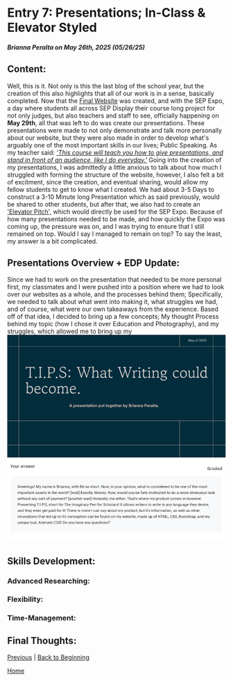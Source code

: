 # Entry 7: Presentations; In-Class & Elevator Styled
##### Brianna Peralta on May 26th, 2025 (05/26/25)
## Content:
Well, this is it. Not only is this the last blog of the school year, but the creation of this also highlights that all of our work is in a sense, basically completed. Now that the [Final Website](https://briannap6399.github.io/sep10-freedom-project/final-project/index.html) was created, and with the SEP Expo, a day where students all across SEP Display their course long project for not only judges, but also teachers and staff to see, officially happening on **May 29th**, all that was left to do was create our presentations. These presentations were made to not only demonstrate and talk more personally about our website, but they were also made in order to develop what's arguably one of the most important skills in our lives; Public Speaking. As my teacher said: [*'This course will teach you how to give presentations, and stand in front of an audience, like I do everyday.'*](https://github.com/bmuellerhstat) Going into the creation of my presentations, I was admittedly a little anxious to talk about how much I struggled with forming the structure of the website, however, I also felt a bit of excitment, since the creation, and eventual sharing, would allow my fellow students to get to know what I created. We had about 3-5 Days to construct a 3-10 Minute long Presentation which as said previously, would be shared to other students, but after that, we also had to create an ['Elevator Pitch',](https://careerdevelopment.princeton.edu/sites/g/files/toruqf1041/files/media/elevator_pitch.pdf) which would directly be used for the SEP Expo. Because of how many presentations needed to be made, and how quickly the Expo was coming up, the pressure was on, and I was trying to ensure that I still remained on top. Would I say I managed to remain on top? To say the least, my answer is a bit complicated.
## Presentations Overview + EDP Update:
Since we had to work on the presentation that needed to be more personal first, my classmates and I were pushed into a position where we had to look over our websites as a whole, and the processes behind them; Specifically, we needed to talk about what went into making it, what struggles we had, and of course, what were our own takeaways from the experience. Based off of that idea, I decided to bring up a few concepts; My thought Process behind my topic (how I chose it over Education and Photography), and my struggles, which allowed me to bring up my 
<a href="https://docs.google.com/presentation/d/1b40JXpsCoAYCTmAXr3mNTOVODSY6_5VneJAIFGoWoP4/edit?usp=sharing">
 <img src="../images/presentation-ss.png" alt="formal-presentation">
</a>
<img src="../images/presentation-2-ss.png" alt="informal-presentation">
## Skills Development:
### Advanced Researching:
### Flexibility:
### Time-Management:
## Final Thoughts: 

[Previous](entry06.md) | [Back to Beginning](entry01.md)

[Home](../README.md)
